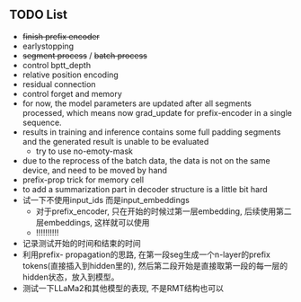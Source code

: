 ## TODO List 
* ~~finish prefix encoder~~
* earlystopping
* ~~segment process~~ / ~~batch process~~
* control bptt_depth 
* relative position encoding
* residual connection
* control forget and memory 
* for now, the model parameters are updated after all segments processed, which means now grad_update for prefix-encoder in a single sequence.
* results in training and inference contains some full padding segments
  and the generated result is unable to be evaluated
    * try to use no-emoty-mask 
* due to the reprocess of the batch data, the data is not on the same device, and need to be moved by hand
* prefix-prop trick for memory cell
* to add a summarization part in decoder structure is a little bit hard
* 试一下不使用input_ids 而是input_embeddings
  * 对于prefix_encoder, 只在开始的时候过第一层embedding, 后续使用第二层embeddings, 这样就可以使用
  * !!!!!!!!!!
* 记录测试开始的时间和结束的时间
* 利用prefix- propagation的思路, 在第一段seg生成一个n-layer的prefix tokens(直接插入到hidden里的), 然后第二段开始是直接取第一段的每一层的hidden状态，放入到模型。
* 测试一下LLaMa2和其他模型的表现, 不是RMT结构也可以
